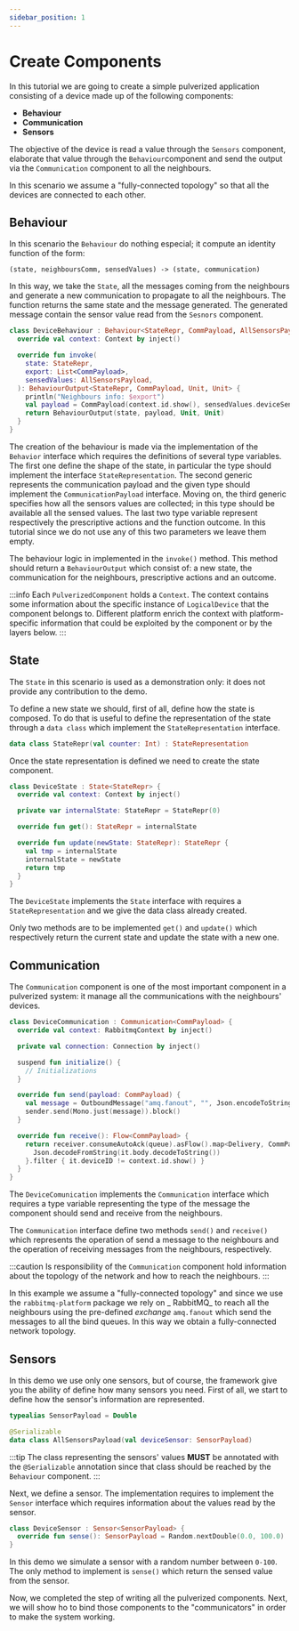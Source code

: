 ```yaml
---
sidebar_position: 1
---
```


# Create Components

In this tutorial we are going to create a simple pulverized application consisting of a device made up of the following
components:

- **Behaviour**
- **Communication**
- **Sensors**

The objective of the device is read a value through the `Sensors` component, elaborate that value through
the `Behaviour`component and send the output via the `Communication` component to all the neighbours.

In this scenario we assume a "fully-connected topology" so that all the devices are connected to each other.

## Behaviour

In this scenario the `Behaviour` do nothing especial; it compute an identity function of the form:

```
(state, neighboursComm, sensedValues) -> (state, communication)
```

In this way, we take the `State`, all the messages coming from the neighbours and generate a new communication to
propagate to all the neighbours. The function returns the same state and the message generated.
The generated message contain the sensor value read from the `Sesnors` component.

```kotlin
class DeviceBehaviour : Behaviour<StateRepr, CommPayload, AllSensorsPayload, Unit, Unit> {
  override val context: Context by inject()

  override fun invoke(
    state: StateRepr,
    export: List<CommPayload>,
    sensedValues: AllSensorsPayload,
  ): BehaviourOutput<StateRepr, CommPayload, Unit, Unit> {
    println("Neighbours info: $export")
    val payload = CommPayload(context.id.show(), sensedValues.deviceSensor)
    return BehaviourOutput(state, payload, Unit, Unit)
  }
}
```

The creation of the behaviour is made via the implementation of the `Behavior` interface which requires the definitions
of several type variables. The first one define the shape of the state, in particular the type should implement the
interface `StateRepresentation`. The second generic represents the communication payload and the given type should
implement the `CommunicationPayload` interface. Moving on, the third generic specifies how all the sensors values are
collected; in this type should be available all the sensed values. The last two type variable represent respectively the
prescriptive actions and the function outcome. In this tutorial since we do not use any of this two parameters we leave
them empty.

The behaviour logic in implemented in the `invoke()` method. This method should return a `BehaviourOutput` which consist
of: a new state, the communication for the neighbours, prescriptive actions and an outcome.

:::info
Each `PulverizedComponent` holds a `Context`. The context contains some information about the specific instance
of `LogicalDevice` that the component belongs to. Different platform enrich the context with platform-specific
information that could be exploited by the component or by the layers below.
:::

## State

The `State` in this scenario is used as a demonstration only: it does not provide any contribution to the demo.

To define a new state we should, first of all, define how the state is composed. To do that is useful to define the
representation of the state through a `data class` which implement the `StateRepresentation` interface.

```kotlin
data class StateRepr(val counter: Int) : StateRepresentation
```

Once the state representation is defined we need to create the state component.

```kotlin
class DeviceState : State<StateRepr> {
  override val context: Context by inject()

  private var internalState: StateRepr = StateRepr(0)

  override fun get(): StateRepr = internalState

  override fun update(newState: StateRepr): StateRepr {
    val tmp = internalState
    internalState = newState
    return tmp
  }
}
```

The `DeviceState` implements the `State` interface with requires a `StateRepresentation` and we give the data class
already created.

Only two methods are to be implemented `get()` and `update()` which respectively return the current state and update the
state with a new one.

## Communication

The `Communication` component is one of the most important component in a pulverized system: it manage all the
communications with the neighbours' devices.

```kotlin
class DeviceCommunication : Communication<CommPayload> {
  override val context: RabbitmqContext by inject()

  private val connection: Connection by inject()

  suspend fun initialize() {
    // Initializations
  }

  override fun send(payload: CommPayload) {
    val message = OutboundMessage("amq.fanout", "", Json.encodeToString(payload).toByteArray())
    sender.send(Mono.just(message)).block()
  }

  override fun receive(): Flow<CommPayload> {
    return receiver.consumeAutoAck(queue).asFlow().map<Delivery, CommPayload> {
      Json.decodeFromString(it.body.decodeToString())
    }.filter { it.deviceID != context.id.show() }
  }
}
```

The `DeviceComunication` implements the `Communication` interface which requires a type variable representing the type
of the message the component should send and receive from the neighbours.

The `Communication` interface define two methods `send()` and `receive()` which represents the operation of send a
message to the neighbours and the operation of receiving messages from the neighbours, respectively.

:::caution
Is responsibility of the `Communication` component hold information about the topology of the network and how to reach
the neighbours.
:::

In this example we assume a "fully-connected topology" and since we use the `rabbitmq-platform` package we rely on _
RabbitMQ_ to reach all the neighbours using the pre-defined _exchange_ `amq.fanout` which send the messages to all the
bind queues. In this way we obtain a fully-connected network topology.

## Sensors

In this demo we use only one sensors, but of course, the framework give you the ability of define how many sensors you
need. First of all, we start to define how the sensor's information are represented.

```kotlin
typealias SensorPayload = Double

@Serializable
data class AllSensorsPayload(val deviceSensor: SensorPayload)
```

:::tip
The class representing the sensors' values **MUST** be annotated with the `@Serializable` annotation since that class
should be reached by the `Behaviour` component.
:::

Next, we define a sensor. The implementation requires to implement the `Sensor` interface which requires information
about the values read by the sensor.

```kotlin
class DeviceSensor : Sensor<SensorPayload> {
  override fun sense(): SensorPayload = Random.nextDouble(0.0, 100.0)
}
```

In this demo we simulate a sensor with a random number between `0-100`. The only method to implement is `sense()` which
return the sensed value from the sensor.

Now, we completed the step of writing all the pulverized components. Next, we will show ho to bind those components to
the "communicators" in order to make the system working.
